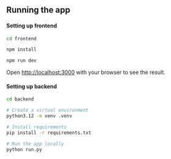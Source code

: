 ## Running the app


#### Setting up frontend 

```bash
cd frontend

npm install

npm run dev
```

Open [http://localhost:3000](http://localhost:3000) with your browser to see the result.

#### Setting up backend

```bash
cd backend

# Create a virtual environment
python3.12 -m venv .venv

# Install requirements
pip install -r requirements.txt

# Run the app locally
python run.py
```
